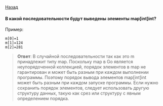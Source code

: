 [Назад](/README.md)

####  В какой последовательности будут выведены элементы map[int]int?
Пример:
```
m[0]=1
m[1]=124
m[2]=281
```
> **Ответ**: В случайной последовательности так как это m принадлежит типу map.
Поскольку map в Go является неупорядоченной коллекцией, порядок элементов в map не гарантирован и может быть разным при каждом выполнении программы. Поэтому порядок вывода элементов map[int]int может быть разным при каждом запуске программы.
Если нужно сохранить порядок элементов, следует использовать другую структуру данных, такую как срез или структуру с явным определением порядка.
